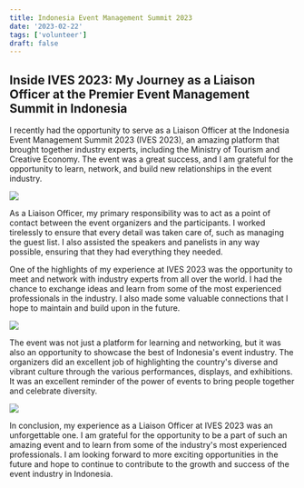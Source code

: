```yaml
---
title: Indonesia Event Management Summit 2023
date: '2023-02-22'
tags: ['volunteer']
draft: false
---
```


## Inside IVES 2023: My Journey as a Liaison Officer at the Premier Event Management Summit in Indonesia

I recently had the opportunity to serve as a Liaison Officer at the Indonesia Event Management Summit 2023 (IVES 2023), an amazing platform that brought together industry experts, including the Ministry of Tourism and Creative Economy. The event was a great success, and I am grateful for the opportunity to learn, network, and build new relationships in the event industry.

![](https://i.postimg.cc/X7CqfXjq/ivest.jpg)

As a Liaison Officer, my primary responsibility was to act as a point of contact between the event organizers and the participants. I worked tirelessly to ensure that every detail was taken care of, such as managing the guest list. I also assisted the speakers and panelists in any way possible, ensuring that they had everything they needed.

One of the highlights of my experience at IVES 2023 was the opportunity to meet and network with industry experts from all over the world. I had the chance to exchange ideas and learn from some of the most experienced professionals in the industry. I also made some valuable connections that I hope to maintain and build upon in the future.

![](https://i.postimg.cc/wxP3RDdn/1677762194007.jpg)

The event was not just a platform for learning and networking, but it was also an opportunity to showcase the best of Indonesia's event industry. The organizers did an excellent job of highlighting the country's diverse and vibrant culture through the various performances, displays, and exhibitions. It was an excellent reminder of the power of events to bring people together and celebrate diversity.

![](https://i.postimg.cc/rw2mQcsJ/1677762192934.jpg)

In conclusion, my experience as a Liaison Officer at IVES 2023 was an unforgettable one. I am grateful for the opportunity to be a part of such an amazing event and to learn from some of the industry's most experienced professionals. I am looking forward to more exciting opportunities in the future and hope to continue to contribute to the growth and success of the event industry in Indonesia.
